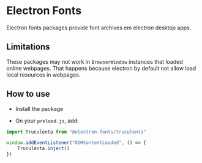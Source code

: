 # Electron Fonts

Electron fonts packages provide font archives em electron desktop apps.

## Limitations

These packages may not work in `BrowserWindow` instances that loaded online webpages. That happens because electron by default not allow load local resources in webpages.

## How to use

* Install the package

* On your `preload.js`, add:

```ts
import Truculenta from "@electron-fonts/truculenta"

window.addEventListener("DOMContentLoaded", () => {
    Truculenta.inject()
})
```